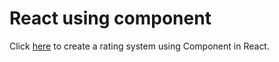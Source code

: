 # React using component

Click [here](https://iamshubhamhere.github.io/rating_system/) to create a rating system using Component in React.


